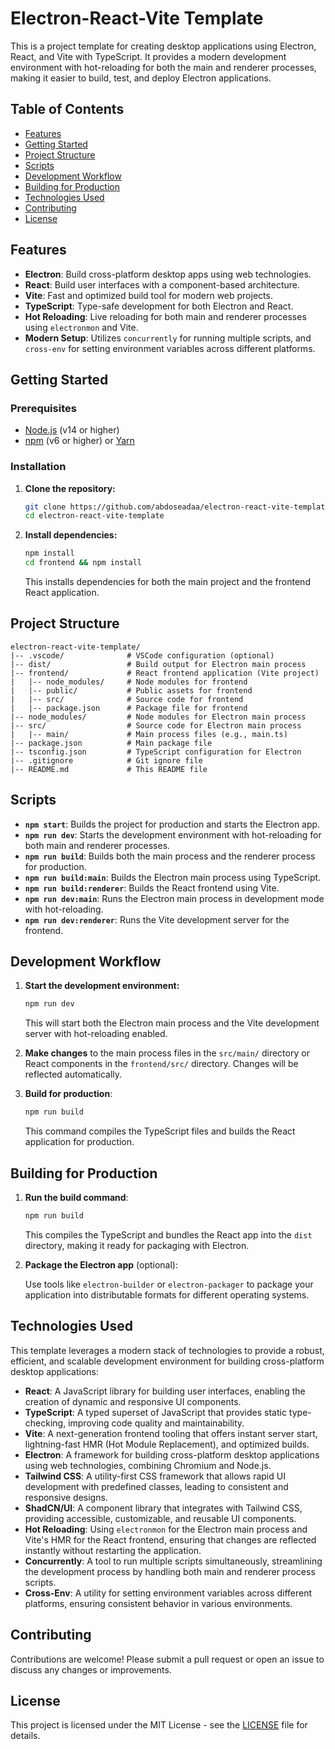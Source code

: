 
# Electron-React-Vite Template

This is a project template for creating desktop applications using Electron, React, and Vite with TypeScript. It provides a modern development environment with hot-reloading for both the main and renderer processes, making it easier to build, test, and deploy Electron applications.

## Table of Contents

- [Features](#features)
- [Getting Started](#getting-started)
- [Project Structure](#project-structure)
- [Scripts](#scripts)
- [Development Workflow](#development-workflow)
- [Building for Production](#building-for-production)
- [Technologies Used](#technologies-used)
- [Contributing](#contributing)
- [License](#license)

## Features

- **Electron**: Build cross-platform desktop apps using web technologies.
- **React**: Build user interfaces with a component-based architecture.
- **Vite**: Fast and optimized build tool for modern web projects.
- **TypeScript**: Type-safe development for both Electron and React.
- **Hot Reloading**: Live reloading for both main and renderer processes using `electronmon` and Vite.
- **Modern Setup**: Utilizes `concurrently` for running multiple scripts, and `cross-env` for setting environment variables across different platforms.

## Getting Started

### Prerequisites

- [Node.js](https://nodejs.org/) (v14 or higher)
- [npm](https://www.npmjs.com/) (v6 or higher) or [Yarn](https://yarnpkg.com/)

### Installation

1. **Clone the repository:**

   ```bash
   git clone https://github.com/abdoseadaa/electron-react-vite-template.git
   cd electron-react-vite-template
   ```

2. **Install dependencies:**

   ```bash
   npm install
   cd frontend && npm install
   ```

   This installs dependencies for both the main project and the frontend React application.

## Project Structure

```
electron-react-vite-template/
|-- .vscode/              # VSCode configuration (optional)
|-- dist/                 # Build output for Electron main process
|-- frontend/             # React frontend application (Vite project)
|   |-- node_modules/     # Node modules for frontend
|   |-- public/           # Public assets for frontend
|   |-- src/              # Source code for frontend
|   |-- package.json      # Package file for frontend
|-- node_modules/         # Node modules for Electron main process
|-- src/                  # Source code for Electron main process
|   |-- main/             # Main process files (e.g., main.ts)
|-- package.json          # Main package file
|-- tsconfig.json         # TypeScript configuration for Electron
|-- .gitignore            # Git ignore file
|-- README.md             # This README file
```

## Scripts

- **`npm start`**: Builds the project for production and starts the Electron app.
- **`npm run dev`**: Starts the development environment with hot-reloading for both main and renderer processes.
- **`npm run build`**: Builds both the main process and the renderer process for production.
- **`npm run build:main`**: Builds the Electron main process using TypeScript.
- **`npm run build:renderer`**: Builds the React frontend using Vite.
- **`npm run dev:main`**: Runs the Electron main process in development mode with hot-reloading.
- **`npm run dev:renderer`**: Runs the Vite development server for the frontend.

## Development Workflow

1. **Start the development environment:**

   ```bash
   npm run dev
   ```

   This will start both the Electron main process and the Vite development server with hot-reloading enabled.

2. **Make changes** to the main process files in the `src/main/` directory or React components in the `frontend/src/` directory. Changes will be reflected automatically.

3. **Build for production**:

   ```bash
   npm run build
   ```

   This command compiles the TypeScript files and builds the React application for production.

## Building for Production

1. **Run the build command**:

   ```bash
   npm run build
   ```

   This compiles the TypeScript and bundles the React app into the `dist` directory, making it ready for packaging with Electron.

2. **Package the Electron app** (optional):

   Use tools like `electron-builder` or `electron-packager` to package your application into distributable formats for different operating systems.

## Technologies Used

This template leverages a modern stack of technologies to provide a robust, efficient, and scalable development environment for building cross-platform desktop applications:

- **React**: A JavaScript library for building user interfaces, enabling the creation of dynamic and responsive UI components.
- **TypeScript**: A typed superset of JavaScript that provides static type-checking, improving code quality and maintainability.
- **Vite**: A next-generation frontend tooling that offers instant server start, lightning-fast HMR (Hot Module Replacement), and optimized builds.
- **Electron**: A framework for building cross-platform desktop applications using web technologies, combining Chromium and Node.js.
- **Tailwind CSS**: A utility-first CSS framework that allows rapid UI development with predefined classes, leading to consistent and responsive designs.
- **ShadCN/UI**: A component library that integrates with Tailwind CSS, providing accessible, customizable, and reusable UI components.
- **Hot Reloading**: Using `electronmon` for the Electron main process and Vite's HMR for the React frontend, ensuring that changes are reflected instantly without restarting the application.
- **Concurrently**: A tool to run multiple scripts simultaneously, streamlining the development process by handling both main and renderer process scripts.
- **Cross-Env**: A utility for setting environment variables across different platforms, ensuring consistent behavior in various environments.

## Contributing

Contributions are welcome! Please submit a pull request or open an issue to discuss any changes or improvements.

## License

This project is licensed under the MIT License - see the [LICENSE](LICENSE) file for details.

